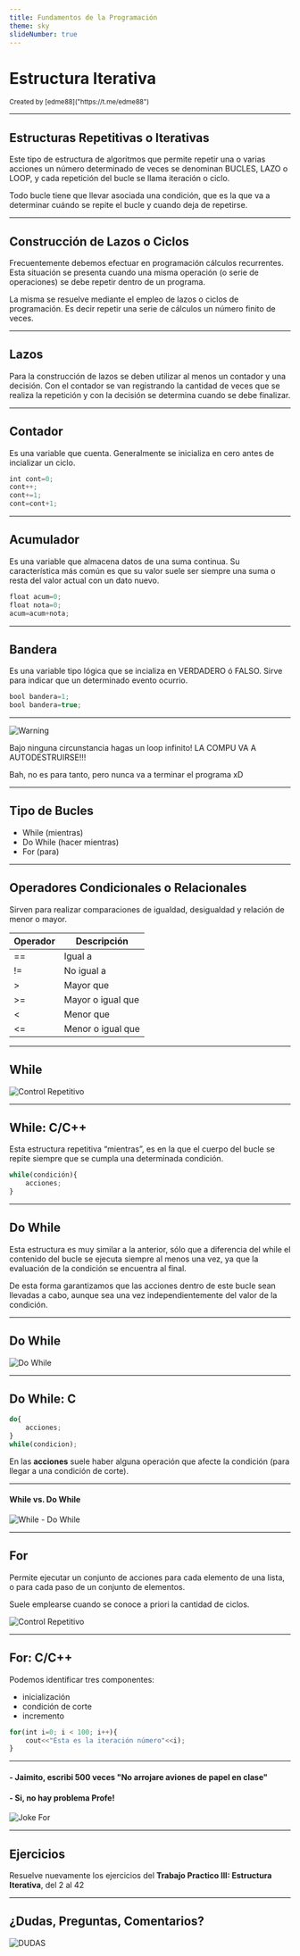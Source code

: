 ```yaml
---
title: Fundamentos de la Programación
theme: sky
slideNumber: true
---
```


# Estructura Iterativa
<small>
Created by <i class="fab fa-telegram"></i>
[edme88]("https://t.me/edme88")
</small>

---
## Estructuras Repetitivas o Iterativas
Este tipo de estructura de algoritmos que permite repetir una o varias acciones un número determinado de veces 
se denominan BUCLES, LAZO o LOOP, y cada repetición del bucle se llama iteración o ciclo.

Todo bucle tiene que llevar asociada una condición, que es la que va a determinar cuándo se repite el bucle y cuando deja de repetirse.
   
---
## Construcción de Lazos o Ciclos
Frecuentemente debemos efectuar en programación cálculos recurrentes. Esta situación se presenta cuando una misma operación (o serie de operaciones) se debe repetir dentro de un programa.

La misma se resuelve mediante el empleo de lazos o ciclos de programación. Es decir repetir una serie de cálculos un número finito de veces.

---
## Lazos
Para la construcción de lazos se deben utilizar al menos un contador y una decisión. Con el contador se
van registrando la cantidad de veces que se realiza la repetición y con la decisión se determina cuando se debe finalizar.

---
## Contador
Es una variable que cuenta. Generalmente se inicializa en cero antes de incializar un ciclo.
````javascript
int cont=0;
cont++;
cont+=1;
cont=cont+1;
````

---
## Acumulador
Es una variable que almacena datos de una suma continua. 
Su característica más común es que su valor suele ser siempre una suma o resta del valor actual con un dato nuevo.
````javascript
float acum=0;
float nota=0;
acum=acum+nota;
````

---
## Bandera
Es una variable tipo lógica que se incializa en VERDADERO ó FALSO.
Sirve para indicar que un determinado evento ocurrio.
````javascript
bool bandera=1;
bool bandera=true;
````

---
![Warning](images/warning.png)

Bajo ninguna circunstancia hagas un loop infinito! LA COMPU VA A AUTODESTRUIRSE!!!

Bah, no es para tanto, pero nunca va a terminar el programa xD
   
---
## Tipo de Bucles
* While (mientras)
* Do While (hacer mientras)
* For (para)

---
## Operadores Condicionales o Relacionales
Sirven para realizar comparaciones de igualdad, desigualdad y relación de menor o mayor.

<!-- .slide: style="font-size: 0.8em" -->
| Operador | Descripción |
|----------|-------------|
| == | Igual a |
| != | No igual a |
| > | Mayor que |
| >= | Mayor o igual que |
| < | Menor que |
| <= | Menor o igual que |

---
## While
![Control Repetitivo](images/U2_control_flujo/while.png)

---
## While: C/C++
Esta estructura repetitiva “mientras”, es en la que el cuerpo del bucle se repite siempre que se cumpla una determinada condición.

````javascript
while(condición){
    acciones;
}
````

---
## Do While
Esta estructura es muy similar a la anterior, sólo que a diferencia del while el contenido del bucle se ejecuta siempre al menos una vez, ya que la evaluación de la condición se encuentra al final.

De esta forma garantizamos que las acciones dentro de este bucle sean llevadas a cabo, aunque sea una vez independientemente del valor de la condición.

---
## Do While
![Do While](images/U2_control_flujo/do_while.png)

---
## Do While: C
````javascript
do{
    acciones;
}
while(condicion);
````
En las **acciones** suele haber alguna operación que afecte la condición (para llegar a una condición de corte).

---
#### While vs. Do While
![While - Do While](images/U3_programacion/correcaminos.jpg)

---
## For
Permite ejecutar un conjunto de acciones para cada elemento de una lista, o para cada paso de un conjunto de  elementos.

Suele emplearse cuando se conoce a priori la cantidad de ciclos.

![Control Repetitivo](images/U2_control_flujo/for.png)

---
## For: C/C++
Podemos identificar tres componentes:
* inicialización
* condición de corte
* incremento

````javascript
for(int i=0; i < 100; i++){
    cout<<"Esta es la iteración número"<<i);
}
````

---
#### - Jaimito, escribi 500 veces "No arrojare aviones de papel en clase"
#### - Si, no hay problema Profe!
![Joke For](images/U2_control_flujo/joke_for.jpg)

---
## Ejercicios
Resuelve nuevamente los ejercicios del **Trabajo Practico III: Estructura Iterativa**, del 2 al 42 

---
## ¿Dudas, Preguntas, Comentarios?
![DUDAS](images/pregunta.gif)
